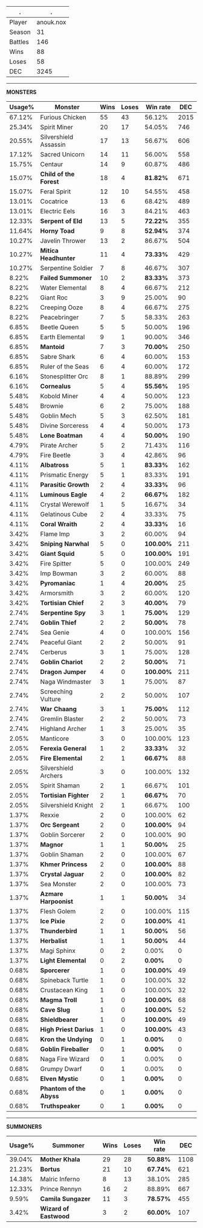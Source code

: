 .|.
|-|-
Player|anouk.nox
Season|31
Battles|146
Wins|88
Loses|58
DEC|3245

---
**MONSTERS**

Usage%|Monster|Wins|Loses|Win rate|DEC|
-|-|-|-|-|-|
67.12%|Furious Chicken|55|43|56.12%|2015|
25.34%|Spirit Miner|20|17|54.05%|746|
20.55%|Silvershield Assassin|17|13|56.67%|606|
17.12%|Sacred Unicorn|14|11|56.00%|558|
15.75%|Centaur|14|9|60.87%|486|
15.07%|**Child of the Forest**|18|4|**81.82%**|671|
15.07%|Feral Spirit|12|10|54.55%|458|
13.01%|Cocatrice|13|6|68.42%|489|
13.01%|Electric Eels|16|3|84.21%|463|
12.33%|**Serpent of Eld**|13|5|**72.22%**|355|
11.64%|**Horny Toad**|9|8|**52.94%**|374|
10.27%|Javelin Thrower|13|2|86.67%|504|
10.27%|**Mitica Headhunter**|11|4|**73.33%**|429|
10.27%|Serpentine Soldier|7|8|46.67%|307|
8.22%|**Failed Summoner**|10|2|**83.33%**|373|
8.22%|Water Elemental|8|4|66.67%|212|
8.22%|Giant Roc|3|9|25.00%|90|
8.22%|Creeping Ooze|8|4|66.67%|275|
8.22%|Peacebringer|7|5|58.33%|263|
6.85%|Beetle Queen|5|5|50.00%|196|
6.85%|Earth Elemental|9|1|90.00%|346|
6.85%|**Mantoid**|7|3|**70.00%**|250|
6.85%|Sabre Shark|6|4|60.00%|153|
6.85%|Ruler of the Seas|6|4|60.00%|172|
6.16%|Stonesplitter Orc|8|1|88.89%|299|
6.16%|**Cornealus**|5|4|**55.56%**|195|
5.48%|Kobold Miner|4|4|50.00%|123|
5.48%|Brownie|6|2|75.00%|188|
5.48%|Goblin Mech|5|3|62.50%|181|
5.48%|Divine Sorceress|4|4|50.00%|173|
5.48%|**Lone Boatman**|4|4|**50.00%**|190|
4.79%|Pirate Archer|5|2|71.43%|116|
4.79%|Fire Beetle|3|4|42.86%|96|
4.11%|**Albatross**|5|1|**83.33%**|162|
4.11%|Prismatic Energy|5|1|83.33%|191|
4.11%|**Parasitic Growth**|2|4|**33.33%**|96|
4.11%|**Luminous Eagle**|4|2|**66.67%**|182|
4.11%|Crystal Werewolf|1|5|16.67%|34|
4.11%|Gelatinous Cube|2|4|33.33%|75|
4.11%|**Coral Wraith**|2|4|**33.33%**|16|
3.42%|Flame Imp|3|2|60.00%|94|
3.42%|**Sniping Narwhal**|5|0|**100.00%**|211|
3.42%|**Giant Squid**|5|0|**100.00%**|191|
3.42%|Fire Spitter|5|0|100.00%|249|
3.42%|Imp Bowman|3|2|60.00%|88|
3.42%|**Pyromaniac**|1|4|**20.00%**|25|
3.42%|Armorsmith|3|2|60.00%|120|
3.42%|**Tortisian Chief**|2|3|**40.00%**|79|
2.74%|**Serpentine Spy**|3|1|**75.00%**|129|
2.74%|**Goblin Thief**|2|2|**50.00%**|78|
2.74%|Sea Genie|4|0|100.00%|156|
2.74%|Peaceful Giant|2|2|50.00%|91|
2.74%|Cerberus|3|1|75.00%|128|
2.74%|**Goblin Chariot**|2|2|**50.00%**|71|
2.74%|**Dragon Jumper**|4|0|**100.00%**|211|
2.74%|Naga Windmaster|3|1|75.00%|87|
2.74%|Screeching Vulture|2|2|50.00%|107|
2.74%|**War Chaang**|3|1|**75.00%**|112|
2.74%|Gremlin Blaster|2|2|50.00%|73|
2.74%|Highland Archer|1|3|25.00%|35|
2.05%|Manticore|3|0|100.00%|123|
2.05%|**Ferexia General**|1|2|**33.33%**|32|
2.05%|**Fire Elemental**|2|1|**66.67%**|88|
2.05%|Silvershield Archers|3|0|100.00%|132|
2.05%|Spirit Shaman|2|1|66.67%|101|
2.05%|**Tortisian Fighter**|2|1|**66.67%**|70|
2.05%|Silvershield Knight|2|1|66.67%|100|
1.37%|Rexxie|2|0|100.00%|62|
1.37%|**Orc Sergeant**|2|0|**100.00%**|94|
1.37%|Goblin Sorcerer|2|0|100.00%|90|
1.37%|**Magnor**|1|1|**50.00%**|25|
1.37%|Goblin Shaman|2|0|100.00%|67|
1.37%|**Khmer Princess**|2|0|**100.00%**|88|
1.37%|**Crystal Jaguar**|2|0|**100.00%**|82|
1.37%|Sea Monster|2|0|100.00%|73|
1.37%|**Azmare Harpoonist**|1|1|**50.00%**|34|
1.37%|Flesh Golem|2|0|100.00%|115|
1.37%|**Ice Pixie**|2|0|**100.00%**|41|
1.37%|**Thunderbird**|1|1|**50.00%**|56|
1.37%|**Herbalist**|1|1|**50.00%**|44|
1.37%|Magi Sphinx|0|2|0.00%|0|
1.37%|**Light Elemental**|0|2|**0.00%**|0|
0.68%|**Sporcerer**|1|0|**100.00%**|49|
0.68%|Spineback Turtle|1|0|100.00%|32|
0.68%|Crustacean King|1|0|100.00%|32|
0.68%|**Magma Troll**|1|0|**100.00%**|68|
0.68%|**Cave Slug**|1|0|**100.00%**|52|
0.68%|**Shieldbearer**|1|0|**100.00%**|49|
0.68%|**High Priest Darius**|1|0|**100.00%**|43|
0.68%|**Kron the Undying**|0|1|**0.00%**|0|
0.68%|**Goblin Fireballer**|0|1|**0.00%**|0|
0.68%|Naga Fire Wizard|0|1|0.00%|0|
0.68%|Grumpy Dwarf|0|1|0.00%|0|
0.68%|**Elven Mystic**|0|1|**0.00%**|0|
0.68%|**Phantom of the Abyss**|0|1|**0.00%**|0|
0.68%|**Truthspeaker**|0|1|**0.00%**|0|

---
**SUMMONERS**

Usage%|Summoner|Wins|Loses|Win rate|DEC|
-|-|-|-|-|-|
39.04%|**Mother Khala**|29|28|**50.88%**|1108|
21.23%|**Bortus**|21|10|**67.74%**|621|
14.38%|Malric Inferno|8|13|38.10%|285|
12.33%|Prince Rennyn|16|2|88.89%|667|
9.59%|**Camila Sungazer**|11|3|**78.57%**|455|
3.42%|**Wizard of Eastwood**|3|2|**60.00%**|107|
